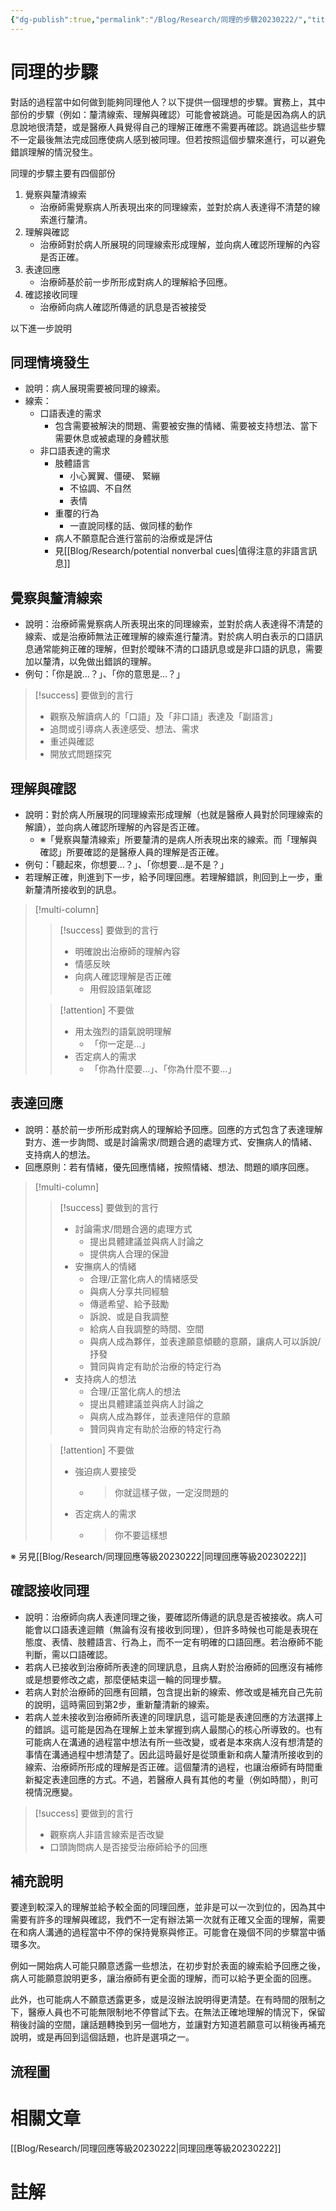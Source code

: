 ```yaml
---
{"dg-publish":true,"permalink":"/Blog/Research/同理的步驟20230222/","title":"同理的步驟","tags":["blog","empathy","empathy/course","manuscript"],"created":"2023-02-22","updated":"2023-03-12T22:42"}
---
```



# 同理的步驟

對話的過程當中如何做到能夠同理他人？以下提供一個理想的步驟。實務上，其中部份的步驟（例如：釐清線索、理解與確認）可能會被跳過。可能是因為病人的訊息說地很清楚，或是醫療人員覺得自己的理解正確應不需要再確認。跳過這些步驟不一定最後無法完成回應使病人感到被同理。但若按照這個步驟來進行，可以避免錯誤理解的情況發生。

同理的步驟主要有四個部份

1. 覺察與釐清線索
   - 治療師需覺察病人所表現出來的同理線索，並對於病人表達得不清楚的線索進行釐清。
2. 理解與確認
   - 治療師對於病人所展現的同理線索形成理解，並向病人確認所理解的內容是否正確。
3. 表達回應
   - 治療師基於前一步所形成對病人的理解給予回應。
4. 確認接收同理
   - 治療師向病人確認所傳遞的訊息是否被接受

以下進一步說明

## 同理情境發生

- 說明：病人展現需要被同理的線索。
- 線索：
  - 口語表達的需求
    - 包含需要被解決的問題、需要被安撫的情緒、需要被支持想法、當下需要休息或被處理的身體狀態
  - 非口語表達的需求
    - 肢體語言
      - 小心翼翼、僵硬、 緊繃
      - 不協調、不自然
      - 表情
    - 重覆的行為
      - 一直說同樣的話、做同樣的動作
    - 病人不願意配合進行當前的治療或是評估
    - 見[[Blog/Research/potential nonverbal cues\|值得注意的非語言訊息]]

## 覺察與釐清線索

- 說明：治療師需覺察病人所表現出來的同理線索，並對於病人表達得不清楚的線索、或是治療師無法正確理解的線索進行釐清。對於病人明白表示的口語訊息通常能夠正確的理解，但對於曖昧不清的口語訊息或是非口語的訊息，需要加以釐清，以免做出錯誤的理解。
- 例句：「你是說…？」、「你的意思是…？」

> [!success] 要做到的言行
>
> - 觀察及解讀病人的「口語」及「非口語」表達及「副語言」
> - 追問或引導病人表達感受、想法、需求
> - 重述與確認
> - 開放式問題探究

## 理解與確認

- 說明：對於病人所展現的同理線索形成理解（也就是醫療人員對於同理線索的解讀），並向病人確認所理解的內容是否正確。
  - ※「覺察與釐清線索」所要釐清的是病人所表現出來的線索。而「理解與確認」所要確認的是醫療人員的理解是否正確。
- 例句：「聽起來，你想要…？」、「你想要…是不是？」
- 若理解正確，則進到下一步，給予同理回應。若理解錯誤，則回到上一步，重新釐清所接收到的訊息。

> [!multi-column]
>
> > [!success] 要做到的言行
> >
> > - 明確說出治療師的理解內容
> > - 情感反映
> > - 向病人確認理解是否正確
> >   - 用假設語氣確認
>
> > [!attention] 不要做
> >
> > - 用太強烈的語氣說明理解
> >   - 「你一定是…」
> > - 否定病人的需求
> >   - 「你為什麼要…」、「你為什麼不要…」

## 表達回應

- 說明：基於前一步所形成對病人的理解給予回應。回應的方式包含了表達理解對方、進一步詢問、或是討論需求/問題合適的處理方式、安撫病人的情緒、支持病人的想法。
- 回應原則：若有情緒，優先回應情緒，按照情緒、想法、問題的順序回應。

> [!multi-column]
>
> > [!success] 要做到的言行
> >
> > - 討論需求/問題合適的處理方式
> >   - 提出具體建議並與病人討論之
> >   - 提供病人合理的保證
> > - 安撫病人的情緒
> >   - 合理/正當化病人的情緒感受
> >   - 與病人分享共同經驗
> >   - 傳遞希望、給予鼓勵
> >   - 訴說、或是自我調整
> >   - 給病人自我調整的時間、空間
> >   - 與病人成為夥伴，並表達願意傾聽的意願，讓病人可以訴說/抒發
> >   - 贊同與肯定有助於治療的特定行為
> > - 支持病人的想法
> >   - 合理/正當化病人的想法
> >   - 提出具體建議並與病人討論之
> >   - 與病人成為夥伴，並表達陪伴的意願
> >   - 贊同與肯定有助於治療的特定行為
>
> > [!attention] 不要做
> >
> > - 強迫病人要接受
> >   - > 你就這樣子做，一定沒問題的
> > - 否定病人的需求
> >   - > 你不要這樣想

※ 另見[[Blog/Research/同理回應等級20230222\|同理回應等級20230222]]

## 確認接收同理

- 說明：治療師向病人表達同理之後，要確認所傳遞的訊息是否被接收。病人可能會以口語表達迴饋（無論有沒有接收到同理），但許多時候也可能是表現在態度、表情、肢體語言、行為上，而不一定有明確的口語回應。若治療師不能判斷，需以口語確認。
- 若病人已接收到治療師所表達的同理訊息，且病人對於治療師的回應沒有補修或是想要修改之處，那麼便結束這一輪的同理步驟。
- 若病人對於治療師的回應有回饋，包含提出新的線索、修改或是補充自己先前的說明，這時需回到第2步，重新釐清新的線索。
- 若病人並未接收到治療師所表達的同理訊息，這可能是表達回應的方法選擇上的錯誤。這可能是因為在理解上並未掌握到病人最關心的核心所導致的。也有可能病人在溝通的過程當中想法有所一些改變，或者是本來病人沒有想清楚的事情在溝通過程中想清楚了。因此這時最好是從頭重新和病人釐清所接收到的線索、治療師所形成的理解是否正確。這個釐清的過程，也讓治療師有時間重新擬定表達回應的方式。不過，若醫療人員有其他的考量（例如時間），則可視情況應變。

> [!success] 要做到的言行
>
> - 觀察病人非語言線索是否改變
> - 口頭詢問病人是否接受治療師給予的回應

## 補充說明

要達到較深入的理解並給予較全面的同理回應，並非是可以一次到位的，因為其中需要有許多的理解與確認，我們不一定有辦法第一次就有正確又全面的理解，需要在和病人溝通的過程當中不停的保持覺察與修正。可能會在幾個不同的步驟當中循環多次。

例如一開始病人可能只願意透露一些想法，在初步對於表面的線索給予回應之後，病人可能願意說明更多，讓治療師有更全面的理解，而可以給予更全面的回應。

此外，也可能病人不願意透露更多，或是沒辦法說明得更清楚。在有時間的限制之下，醫療人員也不可能無限制地不停嘗試下去。在無法正確地理解的情況下，保留稍後討論的空間，讓話題轉換到另一個地方，並讓對方知道若願意可以稍後再補充說明，或是再回到這個話題，也許是選項之一。

## 流程圖

<style> .container {font-family: sans-serif; text-align: center;} .button-wrapper button {z-index: 1;height: 40px; width: 100px; margin: 10px;padding: 5px;} .excalidraw .App-menu_top .buttonList { display: flex;} .excalidraw-wrapper { height: 800px; margin: 50px; position: relative;} :root[dir="ltr"] .excalidraw .layer-ui__wrapper .zen-mode-transition.App-menu_bottom--transition-left {transform: none;} </style><script src="https://cdn.jsdelivr.net/npm/react@17/umd/react.production.min.js"></script><script src="https://cdn.jsdelivr.net/npm/react-dom@17/umd/react-dom.production.min.js"></script><script type="text/javascript" src="https://cdn.jsdelivr.net/npm/@excalidraw/excalidraw@0/dist/excalidraw.production.min.js"></script><div id="empathy_steps_20230208excalidraw.md1"></div><script>(function(){const InitialData={"type":"excalidraw","version":2,"source":"https://github.com/zsviczian/obsidian-excalidraw-plugin/releases/tag/2.6.5","elements":[{"type":"rectangle","version":899,"versionNonce":814003849,"index":"Zx","isDeleted":false,"id":"fpLvPiIrRhybQRoXC8nrS","fillStyle":"cross-hatch","strokeWidth":4,"strokeStyle":"solid","roughness":1,"opacity":100,"angle":0,"x":-2063.620568506078,"y":1276.2218841864808,"strokeColor":"transparent","backgroundColor":"#ffec99","width":1443.810812083735,"height":1151.0379438312457,"seed":1085246857,"groupIds":[],"frameId":null,"roundness":{"type":3},"boundElements":[],"updated":1730083165229,"link":null,"locked":false},{"type":"rectangle","version":525,"versionNonce":1465068489,"index":"Zy","isDeleted":false,"id":"l1Z6OP_tLIt-7E8gPTqYj","fillStyle":"cross-hatch","strokeWidth":4,"strokeStyle":"solid","roughness":1,"opacity":100,"angle":0,"x":-2064.9516986134618,"y":559.2568106163271,"strokeColor":"transparent","backgroundColor":"#a5d8ff","width":1443.810812083735,"height":722.5547378015674,"seed":249142697,"groupIds":[],"frameId":null,"roundness":{"type":3},"boundElements":[],"updated":1730083141502,"link":null,"locked":false},{"type":"rectangle","version":191,"versionNonce":1596769257,"index":"Zz","isDeleted":false,"id":"ZZIFibGgL97z-ZCTwygT7","fillStyle":"cross-hatch","strokeWidth":4,"strokeStyle":"solid","roughness":1,"opacity":100,"angle":0,"x":-2064.659499321597,"y":10.782506492187196,"strokeColor":"transparent","backgroundColor":"#b2f2bb","width":1443.810812083735,"height":545.9040325753294,"seed":691984521,"groupIds":[],"frameId":null,"roundness":{"type":3},"boundElements":[],"updated":1730083105503,"link":null,"locked":false},{"type":"text","version":258,"versionNonce":1058727104,"index":"a0","isDeleted":false,"id":"IUy0Rvky","fillStyle":"cross-hatch","strokeWidth":1,"strokeStyle":"solid","roughness":1,"opacity":100,"angle":0,"x":-2143.8662274826233,"y":-92.94244911466518,"strokeColor":"#1864ab","backgroundColor":"#82c91e","width":551.5562329292297,"height":76.5647393378338,"seed":634476328,"groupIds":[],"frameId":null,"roundness":null,"boundElements":[],"updated":1730692498959,"link":null,"locked":false,"fontSize":61.251791470267044,"fontFamily":1,"text":"理想的臨床同理步驟","rawText":"理想的臨床同理步驟","textAlign":"left","verticalAlign":"top","containerId":null,"originalText":"理想的臨床同理步驟","autoResize":true,"lineHeight":1.25},{"type":"rectangle","version":285,"versionNonce":530465063,"index":"a1","isDeleted":false,"id":"dPW15d_ijYPPW9PN-Oimc","fillStyle":"solid","strokeWidth":4,"strokeStyle":"solid","roughness":1,"opacity":100,"angle":0,"x":-1511.671072529716,"y":59.18891719215594,"strokeColor":"#343a40","backgroundColor":"#ffffff","width":334.2857142857142,"height":120,"seed":1274026656,"groupIds":["HtZfi0qMjgDszFvC8itc6"],"frameId":null,"roundness":null,"boundElements":[{"id":"e_v-3JCI31vX4ipksqdII","type":"arrow"}],"updated":1730082861051,"link":null,"locked":false,"customData":{"legacyTextWrap":true}},{"type":"text","version":254,"versionNonce":1631520969,"index":"a2","isDeleted":false,"id":"fKHEZvO9","fillStyle":"solid","strokeWidth":4,"strokeStyle":"solid","roughness":1,"opacity":100,"angle":0,"x":-1453.028215386859,"y":93.18891719215594,"strokeColor":"#343a40","backgroundColor":"#ffffff","width":217.65599513053894,"height":45,"seed":557072224,"groupIds":["HtZfi0qMjgDszFvC8itc6"],"frameId":null,"roundness":null,"boundElements":[],"updated":1730082861051,"link":null,"locked":false,"fontSize":36,"fontFamily":1,"text":"同理線索發生","rawText":"同理線索發生","textAlign":"left","verticalAlign":"top","containerId":null,"originalText":"同理線索發生","autoResize":true,"lineHeight":1.25},{"type":"text","version":208,"versionNonce":1145409255,"index":"a2V","isDeleted":false,"id":"d2u0IdXf","fillStyle":"solid","strokeWidth":4,"strokeStyle":"solid","roughness":1,"opacity":100,"angle":0,"x":-1460.3467079398029,"y":375.2461272086547,"strokeColor":"#343a40","backgroundColor":"#ffffff","width":252,"height":45,"seed":1110136480,"groupIds":["N-1_WVSJjqjCb3eBo5TSY"],"frameId":null,"roundness":null,"boundElements":[],"updated":1730082855780,"link":null,"locked":false,"fontSize":36,"fontFamily":1,"text":"覺察與釐清線索","rawText":"覺察與釐清線索","textAlign":"left","verticalAlign":"top","containerId":null,"originalText":"覺察與釐清線索","autoResize":true,"lineHeight":1.25},{"type":"ellipse","version":300,"versionNonce":821708608,"index":"a3","isDeleted":false,"id":"x7d-kBr7fN_5CRvhIwf9D","fillStyle":"solid","strokeWidth":4,"strokeStyle":"solid","roughness":1,"opacity":100,"angle":0,"x":-1513.2584726456853,"y":304.8156789821217,"strokeColor":"#343a40","backgroundColor":"#ffffff","width":358.82352941176464,"height":190.58823529411768,"seed":1065152160,"groupIds":["N-1_WVSJjqjCb3eBo5TSY"],"frameId":null,"roundness":null,"boundElements":[{"id":"e_v-3JCI31vX4ipksqdII","type":"arrow"},{"id":"Bj4SMHSByh4OQqGzhUHiy","type":"arrow"},{"id":"zbwniMjZQKLTSix18lQzi","type":"arrow"},{"type":"text","id":"JITLTpWV"},{"id":"iT4BYqrvQD6YAvCW9y0P5","type":"arrow"}],"updated":1730692405987,"link":null,"locked":false,"customData":{"legacyTextWrap":true}},{"type":"text","version":41,"versionNonce":11493184,"index":"a3V","isDeleted":false,"id":"JITLTpWV","fillStyle":"solid","strokeWidth":4,"strokeStyle":"solid","roughness":1,"opacity":100,"angle":0,"x":-1459.8467079398029,"y":377.60979662918055,"strokeColor":"#1e1e1e","backgroundColor":"#ffffff","width":252,"height":45,"seed":92871049,"groupIds":["N-1_WVSJjqjCb3eBo5TSY"],"frameId":null,"roundness":null,"boundElements":[],"updated":1730692405987,"link":null,"locked":false,"fontSize":36,"fontFamily":1,"text":"覺察與釐清線索","rawText":"覺察與釐清線索","textAlign":"center","verticalAlign":"middle","containerId":"x7d-kBr7fN_5CRvhIwf9D","originalText":"覺察與釐清線索","autoResize":true,"lineHeight":1.25},{"type":"text","version":144,"versionNonce":1982966761,"index":"a5","isDeleted":false,"id":"NjALBLsu","fillStyle":"cross-hatch","strokeWidth":4,"strokeStyle":"solid","roughness":1,"opacity":100,"angle":0,"x":-1431.6516902364215,"y":691.4339688922375,"strokeColor":"#343a40","backgroundColor":"#ffffff","width":180.2880117893219,"height":45,"seed":79831712,"groupIds":[],"frameId":null,"roundness":null,"boundElements":[],"updated":1730083024699,"link":null,"locked":false,"fontSize":36,"fontFamily":1,"text":"理解與確認","rawText":"理解與確認","textAlign":"left","verticalAlign":"top","containerId":null,"originalText":"理解與確認","autoResize":true,"lineHeight":1.25},{"type":"ellipse","version":263,"versionNonce":1649558720,"index":"a6","isDeleted":false,"id":"UkePRizZzeQerN9jd99AW","fillStyle":"solid","strokeWidth":4,"strokeStyle":"solid","roughness":1,"opacity":100,"angle":0,"x":-1516.6025312081379,"y":617.1772660874828,"strokeColor":"#343a40","backgroundColor":"#ffffff","width":358.82352941176464,"height":190.58823529411768,"seed":970905440,"groupIds":[],"frameId":null,"roundness":null,"boundElements":[{"id":"Bj4SMHSByh4OQqGzhUHiy","type":"arrow"},{"id":"WHTklkOyT0FjQ9MP4lTGU","type":"arrow"},{"id":"fdkaQND_PYX0VYrH1xWo-","type":"arrow"},{"type":"text","id":"wJvI7Hj0"},{"id":"fqYxSwuahICLPemdiLgVR","type":"arrow"}],"updated":1730692407064,"link":null,"locked":false,"customData":{"legacyTextWrap":true}},{"type":"text","version":29,"versionNonce":288074944,"index":"a6V","isDeleted":false,"id":"wJvI7Hj0","fillStyle":"solid","strokeWidth":4,"strokeStyle":"solid","roughness":1,"opacity":100,"angle":0,"x":-1427.3347723969164,"y":689.9713837345416,"strokeColor":"#1e1e1e","backgroundColor":"#ffffff","width":180.2880117893219,"height":45,"seed":1149236297,"groupIds":[],"frameId":null,"roundness":null,"boundElements":[],"updated":1730692407064,"link":null,"locked":false,"fontSize":36,"fontFamily":1,"text":"理解與確認","rawText":"理解與確認","textAlign":"center","verticalAlign":"middle","containerId":"UkePRizZzeQerN9jd99AW","originalText":"理解與確認","autoResize":true,"lineHeight":1.25},{"type":"text","version":258,"versionNonce":652014377,"index":"a7","isDeleted":false,"id":"crRannfh","fillStyle":"solid","strokeWidth":4,"strokeStyle":"solid","roughness":1,"opacity":100,"angle":0,"x":-1417.0282153868588,"y":1377.2760934122155,"strokeColor":"#343a40","backgroundColor":"#ffffff","width":144,"height":45,"seed":1356756832,"groupIds":["YAqq7lIz1MDwn_e6oX5qM"],"frameId":null,"roundness":null,"boundElements":[],"updated":1730083066474,"link":null,"locked":false,"fontSize":36,"fontFamily":1,"text":"表達回應","rawText":"表達回應","textAlign":"left","verticalAlign":"top","containerId":null,"originalText":"表達回應","autoResize":true,"lineHeight":1.25},{"type":"ellipse","version":312,"versionNonce":2013130727,"index":"a8","isDeleted":false,"id":"cn1dhuRwo0tETFmmqeGcz","fillStyle":"solid","strokeWidth":4,"strokeStyle":"solid","roughness":1,"opacity":100,"angle":0,"x":-1523.9399800927413,"y":1306.8456451856823,"strokeColor":"#343a40","backgroundColor":"#ffffff","width":358.82352941176464,"height":190.58823529411768,"seed":200224416,"groupIds":["YAqq7lIz1MDwn_e6oX5qM"],"frameId":null,"roundness":null,"boundElements":[{"id":"EBHje4FnAdkQCARxff6CV","type":"arrow"},{"id":"_WsH5xM99qxt8o_GA_UKb","type":"arrow"},{"id":"zNbfQ17gmeIdURUsLxaWB","type":"arrow"},{"type":"text","id":"l2aPPR3m"}],"updated":1730083066474,"link":null,"locked":false,"customData":{"legacyTextWrap":true}},{"type":"text","version":20,"versionNonce":416073865,"index":"a8V","isDeleted":false,"id":"l2aPPR3m","fillStyle":"solid","strokeWidth":4,"strokeStyle":"solid","roughness":1,"opacity":100,"angle":0,"x":-1416.5282153868588,"y":1379.639762832741,"strokeColor":"#1e1e1e","backgroundColor":"#ffffff","width":144,"height":45,"seed":1160850023,"groupIds":["YAqq7lIz1MDwn_e6oX5qM"],"frameId":null,"roundness":null,"boundElements":[],"updated":1730083056331,"link":null,"locked":false,"fontSize":36,"fontFamily":1,"text":"表達回應","rawText":"表達回應","textAlign":"center","verticalAlign":"middle","containerId":"cn1dhuRwo0tETFmmqeGcz","originalText":"表達回應","autoResize":true,"lineHeight":1.25},{"type":"diamond","version":181,"versionNonce":1482510144,"index":"a9","isDeleted":false,"id":"FLsSzb02ukR_FVj18ZjLJ","fillStyle":"solid","strokeWidth":4,"strokeStyle":"solid","roughness":1,"opacity":100,"angle":0,"x":-1581.1804847811575,"y":940.1121386799495,"strokeColor":"#343a40","backgroundColor":"#ffffff","width":475.55555555555566,"height":242.22222222222217,"seed":1030531744,"groupIds":["TYoeW_2TximRaG9wuA1NA"],"frameId":null,"roundness":null,"boundElements":[{"id":"WHTklkOyT0FjQ9MP4lTGU","type":"arrow"},{"id":"EBHje4FnAdkQCARxff6CV","type":"arrow"},{"id":"iT4BYqrvQD6YAvCW9y0P5","type":"arrow"},{"id":"fqYxSwuahICLPemdiLgVR","type":"arrow"}],"updated":1730692407064,"link":null,"locked":false,"customData":{"legacyTextWrap":true}},{"type":"text","version":125,"versionNonce":1887263241,"index":"aA","isDeleted":false,"id":"6JmP5kwY","fillStyle":"solid","strokeWidth":4,"strokeStyle":"solid","roughness":1,"opacity":100,"angle":0,"x":-1451.9027070033796,"y":1035.2232497910607,"strokeColor":"#343a40","backgroundColor":"#ffffff","width":216,"height":45,"seed":984884896,"groupIds":["TYoeW_2TximRaG9wuA1NA"],"frameId":null,"roundness":null,"boundElements":[],"updated":1730083137177,"link":null,"locked":false,"fontSize":36,"fontFamily":1,"text":"理解是否正確","rawText":"理解是否正確","textAlign":"left","verticalAlign":"top","containerId":null,"originalText":"理解是否正確","autoResize":true,"lineHeight":1.25},{"type":"diamond","version":804,"versionNonce":1373429767,"index":"aB","isDeleted":false,"id":"qPORRdqO7hejDJXKX5uzA","fillStyle":"solid","strokeWidth":4,"strokeStyle":"solid","roughness":1,"opacity":100,"angle":0,"x":-1710.7186915773354,"y":1868.0099868221823,"strokeColor":"#343a40","backgroundColor":"#ffffff","width":726.666666666667,"height":242.22222222222217,"seed":177035936,"groupIds":["ETCwcaoR7216JVEKC0Tui"],"frameId":null,"roundness":null,"boundElements":[{"id":"OkKDfFhxrAmTPwbgkks-H","type":"arrow"},{"id":"zbwniMjZQKLTSix18lQzi","type":"arrow"},{"id":"zNbfQ17gmeIdURUsLxaWB","type":"arrow"},{"id":"_WsH5xM99qxt8o_GA_UKb","type":"arrow"},{"id":"IFgjDiK2zGJ-BmFf62Imh","type":"arrow"},{"id":"fdkaQND_PYX0VYrH1xWo-","type":"arrow"}],"updated":1730083171721,"link":null,"locked":false,"customData":{"legacyTextWrap":true}},{"type":"text","version":871,"versionNonce":1860585449,"index":"aC","isDeleted":false,"id":"42NMSLTQ","fillStyle":"solid","strokeWidth":4,"strokeStyle":"solid","roughness":1,"opacity":100,"angle":0,"x":-1419.885358244002,"y":1936.4804729332934,"strokeColor":"#343a40","backgroundColor":"#ffffff","width":144,"height":90,"seed":864231264,"groupIds":["ETCwcaoR7216JVEKC0Tui"],"frameId":null,"roundness":null,"boundElements":[],"updated":1730083171721,"link":null,"locked":false,"fontSize":36,"fontFamily":1,"text":"病人是否\n接收同理","rawText":"病人是否\n接收同理","textAlign":"center","verticalAlign":"top","containerId":null,"originalText":"病人是否\n接收同理","autoResize":true,"lineHeight":1.25},{"type":"rectangle","version":583,"versionNonce":259082023,"index":"aD","isDeleted":false,"id":"82VYAUmo2tK7tXJs1lCm7","fillStyle":"solid","strokeWidth":4,"strokeStyle":"solid","roughness":1,"opacity":100,"angle":0,"x":-1508.8139296725728,"y":2297.589813989063,"strokeColor":"#343a40","backgroundColor":"#ffffff","width":334.2857142857142,"height":120,"seed":240901792,"groupIds":["mXsky95tG8qxOTryx7j-X"],"frameId":null,"roundness":null,"boundElements":[{"id":"OkKDfFhxrAmTPwbgkks-H","type":"arrow"}],"updated":1730083171721,"link":null,"locked":false,"customData":{"legacyTextWrap":true}},{"type":"text","version":574,"versionNonce":1351049929,"index":"aE","isDeleted":false,"id":"MKsNRMO3","fillStyle":"solid","strokeWidth":4,"strokeStyle":"solid","roughness":1,"opacity":100,"angle":0,"x":-1450.171072529716,"y":2331.589813989063,"strokeColor":"#343a40","backgroundColor":"#ffffff","width":218.23199915885925,"height":45,"seed":2093931360,"groupIds":["mXsky95tG8qxOTryx7j-X"],"frameId":null,"roundness":null,"boundElements":[],"updated":1730083171721,"link":null,"locked":false,"fontSize":36,"fontFamily":1,"text":"同理步驟完成","rawText":"同理步驟完成","textAlign":"left","verticalAlign":"top","containerId":null,"originalText":"同理步驟完成","autoResize":true,"lineHeight":1.25},{"type":"arrow","version":171,"versionNonce":27543445,"index":"aF","isDeleted":false,"id":"e_v-3JCI31vX4ipksqdII","fillStyle":"cross-hatch","strokeWidth":4,"strokeStyle":"solid","roughness":1,"opacity":100,"angle":0,"x":-1342.0039900346349,"y":204.39296379836503,"strokeColor":"#343a40","backgroundColor":"transparent","width":1.367598657463077,"height":75.4072732077982,"seed":1215278007,"groupIds":[],"frameId":null,"roundness":null,"boundElements":[],"updated":1731030407795,"link":null,"locked":false,"startBinding":{"elementId":"dPW15d_ijYPPW9PN-Oimc","focus":-0.04919329567527005,"gap":25.20404660620909},"endBinding":{"elementId":"x7d-kBr7fN_5CRvhIwf9D","focus":-0.06524818215705522,"gap":25.14607827709338},"lastCommittedPoint":null,"startArrowhead":null,"endArrowhead":"arrow","points":[[0,0],[-1.367598657463077,75.4072732077982]]},{"type":"arrow","version":220,"versionNonce":1193104661,"index":"aG","isDeleted":false,"id":"Bj4SMHSByh4OQqGzhUHiy","fillStyle":"cross-hatch","strokeWidth":4,"strokeStyle":"solid","roughness":1,"opacity":100,"angle":0,"x":-1338.2784570400936,"y":510.180650441391,"strokeColor":"#343a40","backgroundColor":"transparent","width":3.6423050803412025,"height":87.06007887991859,"seed":1795101401,"groupIds":[],"frameId":null,"roundness":null,"boundElements":[],"updated":1731030407795,"link":null,"locked":false,"startBinding":{"elementId":"x7d-kBr7fN_5CRvhIwf9D","focus":0.050344279550937655,"gap":14.805403483773418},"endBinding":{"elementId":"UkePRizZzeQerN9jd99AW","focus":0.04109910416427004,"gap":19.945998614384877},"lastCommittedPoint":null,"startArrowhead":null,"endArrowhead":"arrow","points":[[0,0],[3.6423050803412025,87.06007887991859]]},{"type":"arrow","version":95,"versionNonce":1731979893,"index":"aH","isDeleted":false,"id":"WHTklkOyT0FjQ9MP4lTGU","fillStyle":"cross-hatch","strokeWidth":4,"strokeStyle":"solid","roughness":1,"opacity":100,"angle":0,"x":-1336.520028867301,"y":836.5126068169369,"strokeColor":"#343a40","backgroundColor":"transparent","width":6.421762192170036,"height":86.07162561425469,"seed":2137863577,"groupIds":[],"frameId":null,"roundness":null,"boundElements":[],"updated":1731030407796,"link":null,"locked":false,"startBinding":{"elementId":"UkePRizZzeQerN9jd99AW","focus":0.04780726339425052,"gap":28.74774938548184},"endBinding":{"elementId":"FLsSzb02ukR_FVj18ZjLJ","focus":0.10066738288654804,"gap":21.65701228159186},"lastCommittedPoint":null,"startArrowhead":null,"endArrowhead":"arrow","points":[[0,0],[6.421762192170036,86.07162561425469]]},{"type":"arrow","version":51,"versionNonce":249799317,"index":"aI","isDeleted":false,"id":"EBHje4FnAdkQCARxff6CV","fillStyle":"cross-hatch","strokeWidth":4,"strokeStyle":"solid","roughness":1,"opacity":100,"angle":0,"x":-1343.1449592530869,"y":1198.992149442173,"strokeColor":"#343a40","backgroundColor":"transparent","width":2.9855954926226786,"height":85.6080264496552,"seed":1370994713,"groupIds":[],"frameId":null,"roundness":null,"boundElements":[{"type":"text","id":"4P7dLe06"}],"updated":1731030407796,"link":null,"locked":false,"customData":{"legacyTextWrap":true},"startBinding":{"elementId":"FLsSzb02ukR_FVj18ZjLJ","focus":0.018499829464810033,"gap":16.659782499966184},"endBinding":{"elementId":"cn1dhuRwo0tETFmmqeGcz","focus":0.04719096123504909,"gap":22.273055704829147},"lastCommittedPoint":null,"startArrowhead":null,"endArrowhead":"arrow","points":[[0,0],[2.9855954926226786,85.6080264496552]]},{"type":"text","version":20,"versionNonce":1757393289,"index":"aJ","isDeleted":false,"id":"4P7dLe06","fillStyle":"cross-hatch","strokeWidth":4,"strokeStyle":"solid","roughness":1,"opacity":100,"angle":0,"x":-1359.6521615067754,"y":1219.2961626670008,"strokeColor":"#343a40","backgroundColor":"transparent","width":36,"height":45,"seed":153374713,"groupIds":[],"frameId":null,"roundness":null,"boundElements":[],"updated":1730082705505,"link":null,"locked":false,"fontSize":36,"fontFamily":1,"text":"是","rawText":"是","textAlign":"center","verticalAlign":"middle","containerId":"EBHje4FnAdkQCARxff6CV","originalText":"是","autoResize":true,"lineHeight":1.25},{"type":"arrow","version":590,"versionNonce":1721290421,"index":"aK","isDeleted":false,"id":"_WsH5xM99qxt8o_GA_UKb","fillStyle":"cross-hatch","strokeWidth":4,"strokeStyle":"solid","roughness":1,"opacity":100,"angle":0,"x":-1349.954948914343,"y":1515.74699412389,"strokeColor":"#343a40","backgroundColor":"transparent","width":0.2697842666368615,"height":61.26898453522381,"seed":680294711,"groupIds":[],"frameId":null,"roundness":null,"boundElements":[],"updated":1731030407796,"link":null,"locked":false,"startBinding":{"elementId":"cn1dhuRwo0tETFmmqeGcz","focus":0.027459358478578978,"gap":18.355908119159253},"endBinding":{"elementId":"-GW_SFbAQbgF7n88buctO","focus":-0.035658293613722296,"gap":3.1604065236820276},"lastCommittedPoint":null,"startArrowhead":null,"endArrowhead":"arrow","points":[[0,0],[-0.2697842666368615,61.26898453522381]]},{"type":"arrow","version":1285,"versionNonce":601476937,"index":"aL","isDeleted":false,"id":"OkKDfFhxrAmTPwbgkks-H","fillStyle":"cross-hatch","strokeWidth":4,"strokeStyle":"solid","roughness":1,"opacity":100,"angle":0,"x":-1334.256513867334,"y":2127.0773176991556,"strokeColor":"#343a40","backgroundColor":"transparent","width":0.05586681727982068,"height":148.04092266259204,"seed":1686849527,"groupIds":[],"frameId":null,"roundness":null,"boundElements":[{"type":"text","id":"MePsSgoq"}],"updated":1730083169585,"link":null,"locked":false,"customData":{"legacyTextWrap":true},"startBinding":{"elementId":"qPORRdqO7hejDJXKX5uzA","focus":-0.03627684162226953,"gap":20.13237836222477},"endBinding":{"elementId":"82VYAUmo2tK7tXJs1lCm7","focus":0.043834219519213256,"gap":22.471573627315138},"lastCommittedPoint":null,"startArrowhead":null,"endArrowhead":"arrow","points":[[0,0],[-0.05586681727982068,148.04092266259204]]},{"type":"text","version":35,"versionNonce":715144871,"index":"aM","isDeleted":false,"id":"MePsSgoq","fillStyle":"cross-hatch","strokeWidth":4,"strokeStyle":"solid","roughness":1,"opacity":100,"angle":0,"x":-1352.284447275974,"y":2178.5977790304514,"strokeColor":"#343a40","backgroundColor":"transparent","width":36,"height":45,"seed":140288791,"groupIds":[],"frameId":null,"roundness":null,"boundElements":[],"updated":1730082705505,"link":null,"locked":false,"fontSize":36,"fontFamily":1,"text":"是","rawText":"是","textAlign":"center","verticalAlign":"middle","containerId":"OkKDfFhxrAmTPwbgkks-H","originalText":"是","autoResize":true,"lineHeight":1.25},{"type":"arrow","version":529,"versionNonce":75469749,"index":"aN","isDeleted":false,"id":"iT4BYqrvQD6YAvCW9y0P5","fillStyle":"cross-hatch","strokeWidth":4,"strokeStyle":"solid","roughness":1,"opacity":100,"angle":0,"x":-1100.6259293256219,"y":1061.1232497910605,"strokeColor":"#e67700","backgroundColor":"transparent","width":83.81010567421981,"height":661.11345316188,"seed":1459357465,"groupIds":[],"frameId":null,"roundness":null,"boundElements":[],"updated":1731030407795,"link":null,"locked":false,"startBinding":{"elementId":"FLsSzb02ukR_FVj18ZjLJ","focus":-0.000825688073395622,"gap":2.358424149223225,"fixedPoint":[1.010511915677528,0.49958715596330266]},"endBinding":{"elementId":"x7d-kBr7fN_5CRvhIwf9D","focus":-0.001049382716049621,"gap":5.00008990330079,"fixedPoint":[1.0139341707671612,0.4994753086419752]},"lastCommittedPoint":null,"startArrowhead":null,"endArrowhead":"arrow","points":[[0,0],[35.001000100020065,0],[35.001000100020065,-661.11345316188],[-48.80910557419975,-661.11345316188]],"elbowed":true},{"type":"arrow","version":835,"versionNonce":1408050773,"index":"aO","isDeleted":false,"id":"zbwniMjZQKLTSix18lQzi","fillStyle":"cross-hatch","strokeWidth":4,"strokeStyle":"solid","roughness":1,"opacity":100,"angle":0,"x":-1715.4365326704149,"y":1987.465206807509,"strokeColor":"#e67700","backgroundColor":"transparent","width":232.9460851799672,"height":1594.6310010247578,"seed":1634092697,"groupIds":[],"frameId":null,"roundness":null,"boundElements":[],"updated":1731030407795,"link":null,"locked":false,"startBinding":{"elementId":"qPORRdqO7hejDJXKX5uzA","focus":-1.0750466668611764,"gap":10.499872256081005,"fixedPoint":[-0.0064924418712102,0.49316375223300035]},"endBinding":{"elementId":"x7d-kBr7fN_5CRvhIwf9D","focus":0.06143869325671558,"gap":22.272106316527726,"fixedPoint":[-0.012580372750591824,0.46182560358355007]},"lastCommittedPoint":null,"startArrowhead":null,"endArrowhead":"arrow","points":[[0,0],[-35.282158906920586,0],[-35.282158906920586,-1594.6310010247578],[197.66392627304663,-1594.6310010247578]],"elbowed":true},{"type":"arrow","version":283,"versionNonce":241275189,"index":"aP","isDeleted":false,"id":"fqYxSwuahICLPemdiLgVR","fillStyle":"cross-hatch","strokeWidth":4,"strokeStyle":"solid","roughness":1,"opacity":100,"angle":0,"x":-1101.036827009515,"y":1063.2105389131411,"strokeColor":"#e67700","backgroundColor":"transparent","width":88.54995352895139,"height":363.0559284302035,"seed":1875758071,"groupIds":[],"frameId":null,"roundness":null,"boundElements":[],"updated":1731030407796,"link":null,"locked":false,"startBinding":{"elementId":"FLsSzb02ukR_FVj18ZjLJ","focus":0.016408809264884743,"gap":3.853187935629691,"fixedPoint":[1.0096478784917713,0.5082044046324429]},"endBinding":{"elementId":"UkePRizZzeQerN9jd99AW","focus":-0.12925008967732582,"gap":4.97443986049052,"fixedPoint":[1.0100442661821214,0.4353749551613368]},"lastCommittedPoint":null,"startArrowhead":null,"endArrowhead":"arrow","points":[[0,0],[35.41189778391322,0],[35.41189778391322,-363.0559284302035],[-53.13805574503817,-363.0559284302035]],"elbowed":true},{"type":"arrow","version":817,"versionNonce":928104789,"index":"aQ","isDeleted":false,"id":"zNbfQ17gmeIdURUsLxaWB","fillStyle":"cross-hatch","strokeWidth":4,"strokeStyle":"solid","roughness":1,"opacity":100,"angle":0,"x":-1713.252595393564,"y":1984.810723071393,"strokeColor":"#e67700","backgroundColor":"transparent","width":228.07355926302034,"height":608.6516478030721,"seed":946234519,"groupIds":[],"frameId":null,"roundness":null,"boundElements":[],"updated":1731030407796,"link":null,"locked":false,"startBinding":{"elementId":"qPORRdqO7hejDJXKX5uzA","focus":-1.0058934184085617,"gap":5.109016426719279,"fixedPoint":[-0.00348702360031449,0.48220487442334736]},"endBinding":{"elementId":"cn1dhuRwo0tETFmmqeGcz","focus":0.29450222624034533,"gap":28.85694890548055,"fixedPoint":[0.00360859216938442,0.3636815775940917]},"lastCommittedPoint":null,"startArrowhead":null,"endArrowhead":"arrow","points":[[0,0],[-37.46609618377147,0],[-37.46609618377147,-608.6516478030721],[190.60746307924887,-608.6516478030721]],"elbowed":true},{"type":"arrow","version":884,"versionNonce":631296981,"index":"aR","isDeleted":false,"id":"fdkaQND_PYX0VYrH1xWo-","fillStyle":"cross-hatch","strokeWidth":4,"strokeStyle":"solid","roughness":1,"opacity":100,"angle":0,"x":-1715.7176914773154,"y":1989.0210979332935,"strokeColor":"#e67700","backgroundColor":"transparent","width":229.1162520350988,"height":1276.649714198752,"seed":598344217,"groupIds":[],"frameId":null,"roundness":null,"boundElements":[],"updated":1731030407796,"link":null,"locked":false,"startBinding":{"elementId":"qPORRdqO7hejDJXKX5uzA","focus":0.0008256880733937446,"gap":1.6760071598891386,"fixedPoint":[-0.006879357660522844,0.4995871559633031]},"endBinding":{"elementId":"UkePRizZzeQerN9jd99AW","focus":0.001049382716050814,"gap":5.000089903300989,"fixedPoint":[-0.013934170767160567,0.4994753086419743]},"lastCommittedPoint":null,"startArrowhead":null,"endArrowhead":"arrow","points":[[0,0],[-35.001000100020065,0],[-35.001000100020065,-1276.649714198752],[194.11525193507873,-1276.649714198752]],"elbowed":true},{"type":"text","version":131,"versionNonce":1570589703,"index":"aS","isDeleted":false,"id":"qCaTZrno","fillStyle":"cross-hatch","strokeWidth":4,"strokeStyle":"solid","roughness":1,"opacity":100,"angle":0,"x":-1703.711995148764,"y":1903.7513467348726,"strokeColor":"#e67700","backgroundColor":"transparent","width":36,"height":45,"seed":1412480665,"groupIds":[],"frameId":null,"roundness":null,"boundElements":[],"updated":1730082705505,"link":null,"locked":false,"fontSize":36,"fontFamily":1,"text":"否","rawText":"否","textAlign":"center","verticalAlign":"top","containerId":null,"originalText":"否","autoResize":true,"lineHeight":1.25},{"type":"text","version":111,"versionNonce":899852096,"index":"aT","isDeleted":false,"id":"mz7Me4DZ","fillStyle":"cross-hatch","strokeWidth":4,"strokeStyle":"solid","roughness":1,"opacity":100,"angle":0,"x":-1033.4288782832762,"y":1028.7838992724887,"strokeColor":"#e67700","backgroundColor":"transparent","width":36,"height":45,"seed":460730425,"groupIds":[],"frameId":null,"roundness":null,"boundElements":[{"id":"iT4BYqrvQD6YAvCW9y0P5","type":"arrow"}],"updated":1730692410051,"link":null,"locked":false,"customData":{"legacyTextWrap":true},"fontSize":36,"fontFamily":1,"text":"否","rawText":"否","textAlign":"center","verticalAlign":"top","containerId":null,"originalText":"否","autoResize":true,"lineHeight":1.25},{"type":"text","version":285,"versionNonce":541340455,"index":"aU","isDeleted":false,"id":"wKX4wXPF","fillStyle":"cross-hatch","strokeWidth":4,"strokeStyle":"solid","roughness":1,"opacity":100,"angle":0,"x":-1959.4560905725612,"y":2076.686490584078,"strokeColor":"#343a40","backgroundColor":"transparent","width":468,"height":45,"seed":667430147,"groupIds":[],"frameId":null,"roundness":null,"boundElements":[],"updated":1730082705505,"link":null,"locked":false,"fontSize":36,"fontFamily":1,"text":"（治療師判斷該回到哪一步）","rawText":"（治療師判斷該回到哪一步）","textAlign":"center","verticalAlign":"top","containerId":null,"originalText":"（治療師判斷該回到哪一步）","autoResize":true,"lineHeight":1.25},{"type":"text","version":344,"versionNonce":50767369,"index":"aV","isDeleted":false,"id":"XuYovDoT","fillStyle":"solid","strokeWidth":4,"strokeStyle":"solid","roughness":1,"opacity":100,"angle":0,"x":-1452.7604893847342,"y":1649.4179539804684,"strokeColor":"#343a40","backgroundColor":"#ffffff","width":216,"height":45,"seed":1895631036,"groupIds":["iklVTxJX8UGE4dbEKKoGy"],"frameId":null,"roundness":null,"boundElements":[],"updated":1730083066474,"link":null,"locked":false,"fontSize":36,"fontFamily":1,"text":"確認接收同理","rawText":"確認接收同理","textAlign":"left","verticalAlign":"top","containerId":null,"originalText":"確認接收同理","autoResize":true,"lineHeight":1.25},{"type":"ellipse","version":362,"versionNonce":1977931241,"index":"aW","isDeleted":false,"id":"-GW_SFbAQbgF7n88buctO","fillStyle":"solid","strokeWidth":4,"strokeStyle":"solid","roughness":1,"opacity":100,"angle":0,"x":-1523.6722540906167,"y":1580.1238363334087,"strokeColor":"#343a40","backgroundColor":"#ffffff","width":358.82352941176464,"height":190.58823529411768,"seed":1874981124,"groupIds":["iklVTxJX8UGE4dbEKKoGy"],"frameId":null,"roundness":null,"boundElements":[{"id":"_WsH5xM99qxt8o_GA_UKb","type":"arrow"},{"id":"IFgjDiK2zGJ-BmFf62Imh","type":"arrow"},{"type":"text","id":"rw2MPphG"}],"updated":1730083178819,"link":null,"locked":false,"customData":{"legacyTextWrap":true}},{"type":"text","version":31,"versionNonce":253973129,"index":"aWV","isDeleted":false,"id":"rw2MPphG","fillStyle":"solid","strokeWidth":4,"strokeStyle":"solid","roughness":1,"opacity":100,"angle":0,"x":-1452.2604893847342,"y":1652.9179539804675,"strokeColor":"#1e1e1e","backgroundColor":"#ffffff","width":216,"height":45,"seed":746611465,"groupIds":["iklVTxJX8UGE4dbEKKoGy"],"frameId":null,"roundness":null,"boundElements":[],"updated":1730083178819,"link":null,"locked":false,"fontSize":36,"fontFamily":1,"text":"確認接收同理","rawText":"確認接收同理","textAlign":"center","verticalAlign":"middle","containerId":"-GW_SFbAQbgF7n88buctO","originalText":"確認接收同理","autoResize":true,"lineHeight":1.25},{"type":"arrow","version":38,"versionNonce":676802581,"index":"aX","isDeleted":false,"id":"IFgjDiK2zGJ-BmFf62Imh","fillStyle":"cross-hatch","strokeWidth":4,"strokeStyle":"solid","roughness":1,"opacity":100,"angle":0,"x":-1347.1175305333797,"y":1775.4178317075043,"strokeColor":"#343a40","backgroundColor":"transparent","width":0.0000824737835500855,"height":81.08829050902204,"seed":1449956356,"groupIds":[],"frameId":null,"roundness":{"type":2},"boundElements":[],"updated":1731030407796,"link":null,"locked":false,"startBinding":{"elementId":"-GW_SFbAQbgF7n88buctO","focus":0.015925058548013356,"gap":4.717800283810462},"endBinding":{"elementId":"qPORRdqO7hejDJXKX5uzA","focus":0.0007368605563050373,"gap":11.50698382427683},"lastCommittedPoint":null,"startArrowhead":null,"endArrowhead":"arrow","points":[[0,0],[0.0000824737835500855,81.08829050902204]]},{"id":"2kMmkngW","type":"text","x":-797.4704705854808,"y":60.49196089794623,"width":133.45344495773315,"height":89.419499833319,"angle":0,"strokeColor":"#1e1e1e","backgroundColor":"#ffec99","fillStyle":"solid","strokeWidth":4,"strokeStyle":"solid","roughness":1,"opacity":100,"groupIds":[],"frameId":null,"index":"aY","roundness":null,"seed":1984671253,"version":265,"versionNonce":1500917077,"isDeleted":false,"boundElements":null,"updated":1731030420655,"link":null,"locked":false,"text":"覺察","rawText":"覺察","fontSize":66.23666654319925,"fontFamily":6,"textAlign":"center","verticalAlign":"top","containerId":null,"originalText":"覺察","autoResize":true,"lineHeight":1.35},{"id":"OMGz35LZ","type":"text","x":-796.4770170828258,"y":607.2376352751261,"width":132.45999145507812,"height":89.419499833319,"angle":0,"strokeColor":"#1e1e1e","backgroundColor":"#ffec99","fillStyle":"solid","strokeWidth":4,"strokeStyle":"solid","roughness":1,"opacity":100,"groupIds":[],"frameId":null,"index":"aZ","roundness":null,"seed":638309595,"version":278,"versionNonce":1112391291,"isDeleted":false,"boundElements":[],"updated":1731030420655,"link":null,"locked":false,"text":"理解","rawText":"理解","fontSize":66.23666654319925,"fontFamily":6,"textAlign":"center","verticalAlign":"top","containerId":null,"originalText":"理解","autoResize":true,"lineHeight":1.35},{"id":"h6XJ7UGY","type":"text","x":-800.3845869680797,"y":1334.0317332218624,"width":136.36756134033203,"height":89.419499833319,"angle":0,"strokeColor":"#1e1e1e","backgroundColor":"#ffec99","fillStyle":"solid","strokeWidth":4,"strokeStyle":"solid","roughness":1,"opacity":100,"groupIds":[],"frameId":null,"index":"aa","roundness":null,"seed":1586130805,"version":290,"versionNonce":1962086037,"isDeleted":false,"boundElements":[],"updated":1731030415309,"link":null,"locked":false,"text":"回應","rawText":"回應","fontSize":66.23666654319925,"fontFamily":6,"textAlign":"center","verticalAlign":"top","containerId":null,"originalText":"回應","autoResize":true,"lineHeight":1.35}],"appState":{"theme":"light","viewBackgroundColor":"#ffffff","currentItemStrokeColor":"#1e1e1e","currentItemBackgroundColor":"#ffec99","currentItemFillStyle":"solid","currentItemStrokeWidth":4,"currentItemStrokeStyle":"solid","currentItemRoughness":1,"currentItemOpacity":100,"currentItemFontFamily":6,"currentItemFontSize":36,"currentItemTextAlign":"center","currentItemStartArrowhead":null,"currentItemEndArrowhead":"arrow","currentItemArrowType":"elbow","scrollX":4237.070240361971,"scrollY":702.4364920446259,"zoom":{"value":0.235958},"currentItemRoundness":"round","gridSize":20,"gridStep":5,"gridModeEnabled":false,"gridColor":{"Bold":"rgba(217, 217, 217, 0.5)","Regular":"rgba(230, 230, 230, 0.5)"},"colorPalette":{},"currentStrokeOptions":null,"frameRendering":{"enabled":true,"clip":true,"name":true,"outline":true},"objectsSnapModeEnabled":false,"activeTool":{"type":"selection","customType":null,"locked":false,"lastActiveTool":null}},"files":{}};InitialData.scrollToContent=true;App=()=>{const e=React.useRef(null),t=React.useRef(null),[n,i]=React.useState({width:void 0,height:void 0});return React.useEffect(()=>{i({width:t.current.getBoundingClientRect().width,height:t.current.getBoundingClientRect().height});const e=()=>{i({width:t.current.getBoundingClientRect().width,height:t.current.getBoundingClientRect().height})};return window.addEventListener("resize",e),()=>window.removeEventListener("resize",e)},[t]),React.createElement(React.Fragment,null,React.createElement("div",{className:"excalidraw-wrapper",ref:t},React.createElement(ExcalidrawLib.Excalidraw,{ref:e,width:n.width,height:n.height,initialData:InitialData,viewModeEnabled:!0,zenModeEnabled:!0,gridModeEnabled:!1})))},excalidrawWrapper=document.getElementById("empathy_steps_20230208excalidraw.md1");ReactDOM.render(React.createElement(App),excalidrawWrapper);})();</script>

# 相關文章

[[Blog/Research/同理回應等級20230222\|同理回應等級20230222]]

# 註解

[^1]: 另見[[Blog/Research/empathy my point of view\|empathy my point of view]]
[^2]: 見同理步驟中，基本的行為態度
